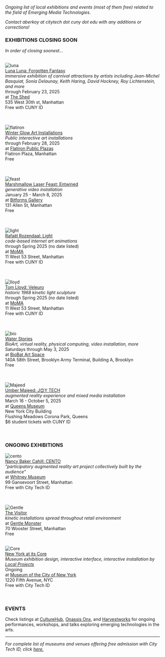 _Ongoing list of local exhibitions and events (most of them free) related to the field of Emerging Media Technologies._ 
  
_Contact aberkoy at citytech dot cuny dot edu with any additions or corrections!_
  

### EXHIBITIONS CLOSING SOON    
_In order of closing soonest..._ 
<br/><br/>

  ![luna](https://d36dm5l5awwtco.cloudfront.net/api/file/ZujCfozeRomWBZJLc7oA/convert?w=2048&compress=true&fit=max)  
[Luna Luna: Forgotten Fantasy](https://www.theshed.org/program/440-luna-luna-forgotten-fantasy)  
_immersive exhibition of carnival attractions by artists including Jean-Michel Basquiat, Sonia Delaunay, Keith Haring, David Hockney, Roy Lichtenstein, and more_  
through February 23, 2025   
at [The Shed](https://www.theshed.org/)     
535 West 30th st, Manhattan   
Free with CUNY ID    
<br/><br/>

  ![flatiron](https://flatironnomad.nyc/wp-content/uploads/2025/01/Winter-Glow-8-scaled.jpg)  
[Winter Glow Art Installations](https://flatironnomad.nyc/winter-glow/)  
_Public interactive art installations_  
through February 28, 2025   
at [Flatiron Public Plazas](https://flatironnomad.nyc/winter-glow/)     
Flatiron Plaza, Manhattan   
Free   
<br/><br/>

  ![feast](https://bitforms.art/wp-content/uploads/2025/01/MLF_Barbican-18-scaled.jpg)  
[Marshmallow Laser Feast: Entwined](https://bitforms.art/exhibition/entwined)  
_generative video installation_  
January 25 - March 8, 2025  
at [Bitforms Gallery](https://bitforms.art/)     
131 Allen St, Manhattan   
Free    
<br/><br/>

  ![light](https://press.moma.org/wp-content/uploads/2024/11/PR-RR-MoMA-front-flood.png)  
[Rafaël Rozendaal: Light](https://www.moma.org/calendar/exhibitions/5774)  
_code-based internet art animations_  
through Spring 2025 (no date listed)  
at [MoMA](https://www.moma.org/)     
11 West 53 Street, Manhattan   
Free with CUNY ID    
<br/><br/>

  ![lloyd](https://www.moma.org/media/W1siZiIsIjU4OTAyMiJdLFsicCIsImNvbnZlcnQiLCItcXVhbGl0eSA5MCAtcmVzaXplIDIwMDB4MTQ0MFx1MDAzZSJdXQ.jpg?sha=956a77c6ff97a362)  
[Tom Lloyd: Veleuro ](https://www.moma.org/calendar/exhibitions/5782)  
_historic 1968 kinetic light sculpture_  
through Spring 2025 (no date listed)  
at [MoMA](https://www.moma.org/)     
11 West 53 Street, Manhattan   
Free with CUNY ID    
<br/><br/>


  ![bio](https://images.squarespace-cdn.com/content/v1/5d0216e42a8b820001e09122/1722880692542-XC5JD7LO2GV4KF1769HV/DSC_5942.jpg?format=2500w)  
[Water Stories](https://www.biobatartspace.com/current)  
_BioArt, virtual reality, physical computing, video installation, more_  
Saturdays through May 3, 2025  
at [BioBat Art Space](https://www.biobatartspace.com)     
140A 58th Street, Brooklyn Army Terminal, Building A, Brooklyn  
Free    
<br/><br/>

![Majeed](https://queensmuseum.org/wp-content/uploads/2024/12/Scan-10-copy-1.png)    
[Umber Majeed: J😊Y TECH](https://queensmuseum.org/exhibition/umber-majeed-joy-tech/)  
_augmented reality experience and mixed media installation_  
March 16 - October 5, 2025  
at [Queens Museum](https://queensmuseum.org/)     
New York City Building  
Flushing Meadows Corona Park, Queens  
$6 student tickets with CUNY ID     
<br/><br/>

 

### ONGOING EXHIBITIONS 

![cento](https://whitneymedia.org/assets/image/829165/large_RS73494_Nancy_Baker_Cahill_Cento_sketch.jpg)  
[Nancy Baker Cahill: CENTO](https://whitney.org/exhibitions/cento)     
_"participatory augmented reality art project collectively built by the audience"_  
at [Whitney Museum](https://whitney.org/)    
99 Gansevoort Street, Manhattan  
Free with City Tech ID  
<br/><br/>


![Gentle](https://video-images.vice.com/_uncategorized/1540831407391-Gentle-Monster-New-York-FS_1.jpeg?resize=1575:*)      
[The Visitor](https://officemagazine.net/visitor)    
_kinetic installations spread throughout retail environment_          
at [Gentle Monster](https://www.gentlemonster.com/)      
70 Wooster Street, Manhattan  
Free
<br/><br/> 

![Core](https://pentagram-production.imgix.net/50b129ba-e321-4111-8e0e-58d65efe8d85/mb_nyatitscore_10.jpg?)  
[New York at its Core](http://thecreatorsproject.vice.com/blog/redesign-new-york-city-museum-experience)    
_Museum exhibition design, interactive interface, interactive installation by [Local Projects](http://localprojects.com)_  
Ongoing      
at [Museum of the City of New York](http://mcny.org/nyatitscore)    
1220 Fifth Avenue, NYC  
Free with City Tech ID      
 <br/><br/>
  
         


### EVENTS      

Check listings at [CultureHub](https://www.culturehub.org/events), [Onassis Onx](https://www.onx.studio/onx-public-programs), and [Harvestworks](https://www.harvestworks.org/category/events/happening-now/) for ongoing performances, workshops, and talks exploring emerging technologies in the arts.


  
------- 
  
_For complete list of museums and venues offering free admission with City Tech ID, click [here.](https://www.cuny.edu/academics/current-initiatives/cuny-arts/#p9)_
  
  

   
